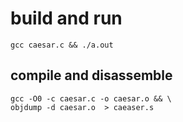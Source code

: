 # build and run

```
gcc caesar.c && ./a.out
```


## compile and disassemble
```
gcc -O0 -c caesar.c -o caesar.o && \
objdump -d caesar.o  > caeaser.s
```